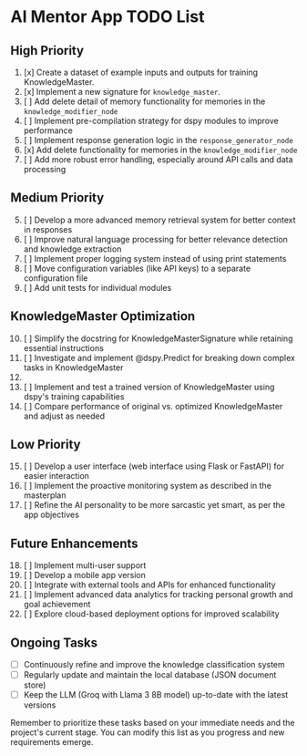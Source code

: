 # AI Mentor App TODO List

## High Priority
1. [x] Create a dataset of example inputs and outputs for training KnowledgeMaster.
1. [x] Implement a new signature for `knowledge_master`.
2. [ ] Add delete detail of memory functionality for memories in the `knowledge_modifier_node`
3. [ ] Implement pre-compilation strategy for dspy modules to improve performance
1. [ ] Implement response generation logic in the `response_generator_node`
2. [x] Add delete functionality for memories in the `knowledge_modifier_node`
4. [ ] Add more robust error handling, especially around API calls and data processing

## Medium Priority
5. [ ] Develop a more advanced memory retrieval system for better context in responses
6. [ ] Improve natural language processing for better relevance detection and knowledge extraction
7. [ ] Implement proper logging system instead of using print statements
8. [ ] Move configuration variables (like API keys) to a separate configuration file
9. [ ] Add unit tests for individual modules

## KnowledgeMaster Optimization
10. [ ] Simplify the docstring for KnowledgeMasterSignature while retaining essential instructions
11. [ ] Investigate and implement @dspy.Predict for breaking down complex tasks in KnowledgeMaster
12.
13. [ ] Implement and test a trained version of KnowledgeMaster using dspy's training capabilities
14. [ ] Compare performance of original vs. optimized KnowledgeMaster and adjust as needed

## Low Priority
15. [ ] Develop a user interface (web interface using Flask or FastAPI) for easier interaction
16. [ ] Implement the proactive monitoring system as described in the masterplan
17. [ ] Refine the AI personality to be more sarcastic yet smart, as per the app objectives

## Future Enhancements
18. [ ] Implement multi-user support
19. [ ] Develop a mobile app version
20. [ ] Integrate with external tools and APIs for enhanced functionality
21. [ ] Implement advanced data analytics for tracking personal growth and goal achievement
22. [ ] Explore cloud-based deployment options for improved scalability

## Ongoing Tasks
- [ ] Continuously refine and improve the knowledge classification system
- [ ] Regularly update and maintain the local database (JSON document store)
- [ ] Keep the LLM (Groq with Llama 3 8B model) up-to-date with the latest versions

Remember to prioritize these tasks based on your immediate needs and the project's current stage. You can modify this list as you progress and new requirements emerge.